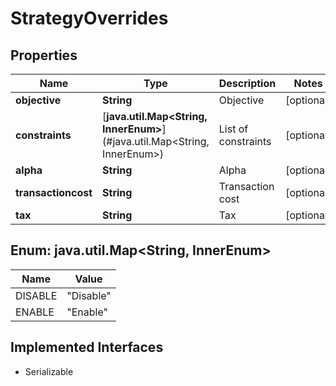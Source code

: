 

# StrategyOverrides

## Properties

Name | Type | Description | Notes
------------ | ------------- | ------------- | -------------
**objective** | **String** | Objective |  [optional]
**constraints** | [**java.util.Map&lt;String, InnerEnum&gt;**](#java.util.Map&lt;String, InnerEnum&gt;) | List of constraints |  [optional]
**alpha** | **String** | Alpha |  [optional]
**transactioncost** | **String** | Transaction cost |  [optional]
**tax** | **String** | Tax |  [optional]



## Enum: java.util.Map&lt;String, InnerEnum&gt;

Name | Value
---- | -----
DISABLE | &quot;Disable&quot;
ENABLE | &quot;Enable&quot;


## Implemented Interfaces

* Serializable


